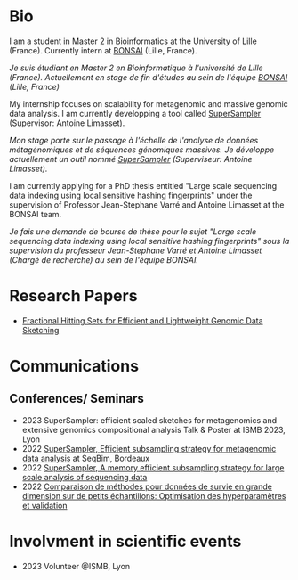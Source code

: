 # Bio

I am a student in Master 2 in Bioinformatics at the University of Lille (France). Currently intern at [BONSAI](https://www.cristal.univ-lille.fr/bonsai/) (Lille, France).

_Je suis étudiant en Master 2 en Bioinformatique à l'université de Lille (France). Actuellement en stage de fin d'études au sein de l'équipe [BONSAI](https://www.cristal.univ-lille.fr/bonsai/) (Lille, France)_

My internship focuses on scalability for metagenomic and massive genomic data analysis. I am currently developping a tool called [SuperSampler](https://github.com/TimRouze/supersampler) (Supervisor: Antoine Limasset).

_Mon stage porte sur le passage à l'échelle de l'analyse de données métagénomiques et de séquences génomiques massives. Je développe actuellement un outil nommé [SuperSampler](https://github.com/TimRouze/supersampler) (Superviseur: Antoine Limasset)._

I am currently applying for a PhD thesis entitled "Large scale sequencing data indexing using local sensitive hashing fingerprints" under the supervision of Professor Jean-Stephane Varré and Antoine Limasset at the BONSAI team.

_Je fais une demande de bourse de thèse pour le sujet "Large scale sequencing data indexing using local sensitive hashing fingerprints" sous la supervision du professeur Jean-Stephane Varré et Antoine Limasset (Chargé de recherche) au sein de l'équipe BONSAI._

# Research Papers
- [Fractional Hitting Sets for Efficient and Lightweight Genomic Data Sketching](https://www.biorxiv.org/content/10.1101/2023.06.21.545875v1)

# Communications

## Conferences/ Seminars
- 2023 SuperSampler: efficient scaled sketches for metagenomics and extensive genomics compositional analysis Talk & Poster at ISMB 2023, Lyon
- 2022 [SuperSampler, Efficient subsampling strategy for metagenomic data analysis](https://seqbim.cnrs.fr/seqbim-2022/actes-et-slides-des-journees-2022/) at SeqBim, Bordeaux
- 2022 [SuperSampler, A memory efficient subsampling strategy for large scale analysis of sequencing data](https://github.com/TimRouze/Communications/blob/main/Poster_jobim_Tim.pdf)
- 2022 [Comparaison de méthodes pour données de survie en grande dimension sur de petits échantillons: Optimisation des hyperparamètres et validation](https://jds22.sciencesconf.org/)

# Involvment in scientific events
- 2023 Volunteer @ISMB, Lyon

